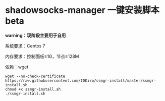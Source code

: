 # shadowsocks-manager 一键安装脚本 beta

**warning：现阶段主要用于自用**

系统要求：Centos 7

内存要求：控制面板≥1G，节点≥128M

依赖：wget

``` 
wget --no-check-certificate https://raw.githubusercontent.com/IDKiro/ssmgr-install/master/ssmgr-install.sh
chmod +x ssmgr-install.sh
./ssmgr-install.sh
```

